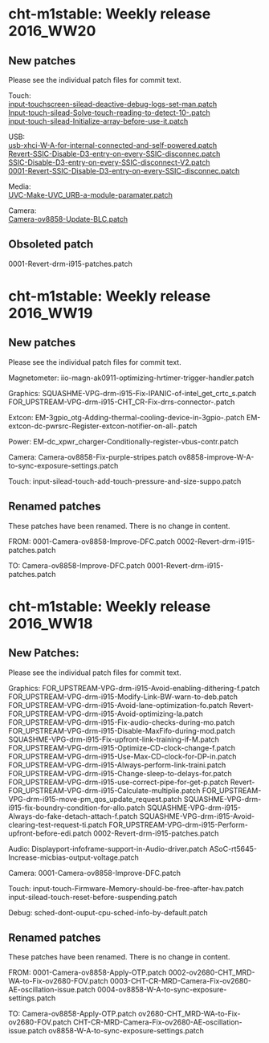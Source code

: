 # cht-m1stable: Weekly release 2016_WW20

## New patches

Please see the individual patch files for commit text.

Touch:  
[input-touchscreen-silead-deactive-debug-logs-set-man.patch](https://github.com/intel-otcak/test/blob/cht-m1stable-2016_ww20/uefi/cht-m1stable/patches/input-touchscreen-silead-deactive-debug-logs-set-man.patch)  
[Input-touch-silead-Solve-touch-reading-to-detect-10-.patch](https://github.com/intel-otcak/test/blob/cht-m1stable-2016_ww20/uefi/cht-m1stable/patches/Input-touch-silead-Solve-touch-reading-to-detect-10-.patch)  
[input-touch-silead-Initialize-array-before-use-it.patch](https://github.com/intel-otcak/test/blob/cht-m1stable-2016_ww20/uefi/cht-m1stable/patches/input-touch-silead-Initialize-array-before-use-it.patch)  

USB:  
[usb-xhci-W-A-for-internal-connected-and-self-powered.patch](https://github.com/intel-otcak/test/blob/cht-m1stable-2016_ww20/uefi/cht-m1stable/patches/usb-xhci-W-A-for-internal-connected-and-self-powered.patch)  
[Revert-SSIC-Disable-D3-entry-on-every-SSIC-disconnec.patch](https://github.com/intel-otcak/test/blob/cht-m1stable-2016_ww20/uefi/cht-m1stable/patches/Revert-SSIC-Disable-D3-entry-on-every-SSIC-disconnec.patch)  
[SSIC-Disable-D3-entry-on-every-SSIC-disconnect-V2.patch](https://github.com/intel-otcak/test/blob/cht-m1stable-2016_ww20/uefi/cht-m1stable/patches/SSIC-Disable-D3-entry-on-every-SSIC-disconnect-V2.patch)  
[0001-Revert-SSIC-Disable-D3-entry-on-every-SSIC-disconnec.patch](https://github.com/intel-otcak/test/blob/cht-m1stable-2016_ww20/uefi/cht-m1stable/patches/0001-Revert-SSIC-Disable-D3-entry-on-every-SSIC-disconnec.patch)  

Media:  
[UVC-Make-UVC_URB-a-module-paramater.patch](https://github.com/intel-otcak/test/blob/cht-m1stable-2016_ww20/uefi/cht-m1stable/patches/UVC-Make-UVC_URB-a-module-paramater.patch)  

Camera:  
[Camera-ov8858-Update-BLC.patch](https://github.com/intel-otcak/test/blob/cht-m1stable-2016_ww20/uefi/cht-m1stable/patches/Camera-ov8858-Update-BLC.patch)  

## Obsoleted patch

0001-Revert-drm-i915-patches.patch


cht-m1stable: Weekly release 2016_WW19
======================================

New patches
-----------
Please see the individual patch files for commit text.

Magnetometer:
iio-magn-ak0911-optimizing-hrtimer-trigger-handler.patch

Graphics:
SQUASHME-VPG-drm-i915-Fix-IPANIC-of-intel_get_crtc_s.patch
FOR_UPSTREAM-VPG-drm-i915-CHT_CR-Fix-drrs-connector-.patch

Extcon:
EM-3gpio_otg-Adding-thermal-cooling-device-in-3gpio-.patch
EM-extcon-dc-pwrsrc-Register-extcon-notifier-on-all-.patch

Power:
EM-dc_xpwr_charger-Conditionally-register-vbus-contr.patch

Camera:
Camera-ov8858-Fix-purple-stripes.patch
ov8858-improve-W-A-to-sync-exposure-settings.patch

Touch:
input-silead-touch-add-touch-pressure-and-size-suppo.patch


Renamed patches
---------------
These patches have been renamed. There is no change in content.

FROM:
0001-Camera-ov8858-Improve-DFC.patch
0002-Revert-drm-i915-patches.patch

TO:
Camera-ov8858-Improve-DFC.patch
0001-Revert-drm-i915-patches.patch


cht-m1stable: Weekly release 2016_WW18
======================================

New Patches:
------------
Please see the individual patch files for commit text.

Graphics:
FOR_UPSTREAM-VPG-drm-i915-Avoid-enabling-dithering-f.patch
FOR_UPSTREAM-VPG-drm-i915-Modify-Link-BW-warn-to-deb.patch
FOR_UPSTREAM-VPG-drm-i915-Avoid-lane-optimization-fo.patch
Revert-FOR_UPSTREAM-VPG-drm-i915-Avoid-optimizing-la.patch
FOR_UPSTREAM-VPG-drm-i915-Fix-audio-checks-during-mo.patch
FOR_UPSTREAM-VPG-drm-i915-Disable-MaxFifo-during-mod.patch
SQUASHME-VPG-drm-i915-Fix-upfront-link-training-if-M.patch
FOR_UPSTREAM-VPG-drm-i915-Optimize-CD-clock-change-f.patch
FOR_UPSTREAM-VPG-drm-i915-Use-Max-CD-clock-for-DP-in.patch
FOR_UPSTREAM-VPG-drm-i915-Always-perform-link-traini.patch
FOR_UPSTREAM-VPG-drm-i915-Change-sleep-to-delays-for.patch
FOR_UPSTREAM-VPG-drm-i915-use-correct-pipe-for-get-p.patch
Revert-FOR_UPSTREAM-VPG-drm-i915-Calculate-multiplie.patch
FOR_UPSTREAM-VPG-drm-i915-move-pm_qos_update_request.patch
SQUASHME-VPG-drm-i915-fix-boundry-condition-for-allo.patch
SQUASHME-VPG-drm-i915-Always-do-fake-detach-attach-f.patch
SQUASHME-VPG-drm-i915-Avoid-clearing-test-request-ti.patch
FOR_UPSTREAM-VPG-drm-i915-Perform-upfront-before-edi.patch
0002-Revert-drm-i915-patches.patch

Audio:
Displayport-infoframe-support-in-Audio-driver.patch
ASoC-rt5645-Increase-micbias-output-voltage.patch

Camera:
0001-Camera-ov8858-Improve-DFC.patch

Touch:
input-touch-Firmware-Memory-should-be-free-after-hav.patch
input-silead-touch-reset-before-suspending.patch

Debug:
sched-dont-ouput-cpu-sched-info-by-default.patch

Renamed patches
---------------
These patches have been renamed. There is no change in content.

FROM:
0001-Camera-ov8858-Apply-OTP.patch
0002-ov2680-CHT_MRD-WA-to-Fix-ov2680-FOV.patch
0003-CHT-CR-MRD-Camera-Fix-ov2680-AE-oscillation-issue.patch
0004-ov8858-W-A-to-sync-exposure-settings.patch

TO:
Camera-ov8858-Apply-OTP.patch
ov2680-CHT_MRD-WA-to-Fix-ov2680-FOV.patch
CHT-CR-MRD-Camera-Fix-ov2680-AE-oscillation-issue.patch
ov8858-W-A-to-sync-exposure-settings.patch

